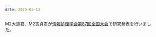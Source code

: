 ```yaml
---
date: 2025-03-13
---
```

M2大道君、M2吉貞君が[情報処理学会第87回全国大会](https://www.ipsj.or.jp/event/taikai/87/)で研究発表を行いました。 
